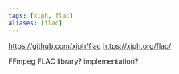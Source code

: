 ```yaml
---
tags: [xiph, flac]
aliases: [flac]
---
```

https://github.com/xiph/flac
https://xiph.org/flac/

FFmpeg FLAC library? implementation?
